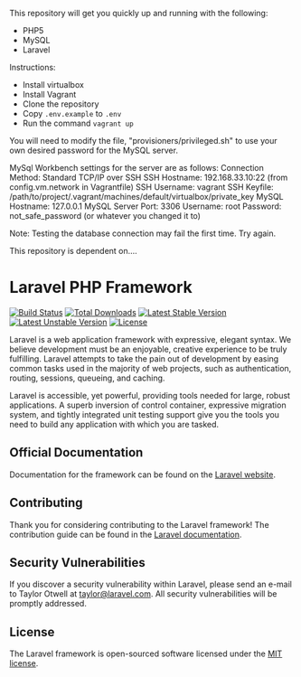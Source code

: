 This repository will get you quickly up and running with the following:

- PHP5
- MySQL
- Laravel

Instructions:
- Install virtualbox
- Install Vagrant
- Clone the repository
- Copy `.env.example` to `.env`
- Run the command `vagrant up`

You will need to modify the file, "provisioners/privileged.sh" to use your own desired password for the MySQL server.

MySql Workbench settings for the server are as follows:
Connection Method: Standard TCP/IP over SSH
SSH Hostname: 192.168.33.10:22 (from config.vm.network in Vagrantfile)
SSH Username: vagrant
SSH Keyfile: /path/to/project/.vagrant/machines/default/virtualbox/private_key
MySQL Hostname: 127.0.0.1
MySQL Server Port: 3306
Username: root
Password: not_safe_password (or whatever you changed it to)

Note: Testing the database connection may fail the first time. Try again.

This repository is dependent on....

# Laravel PHP Framework

[![Build Status](https://travis-ci.org/laravel/framework.svg)](https://travis-ci.org/laravel/framework)
[![Total Downloads](https://poser.pugx.org/laravel/framework/d/total.svg)](https://packagist.org/packages/laravel/framework)
[![Latest Stable Version](https://poser.pugx.org/laravel/framework/v/stable.svg)](https://packagist.org/packages/laravel/framework)
[![Latest Unstable Version](https://poser.pugx.org/laravel/framework/v/unstable.svg)](https://packagist.org/packages/laravel/framework)
[![License](https://poser.pugx.org/laravel/framework/license.svg)](https://packagist.org/packages/laravel/framework)

Laravel is a web application framework with expressive, elegant syntax. We believe development must be an enjoyable, creative experience to be truly fulfilling. Laravel attempts to take the pain out of development by easing common tasks used in the majority of web projects, such as authentication, routing, sessions, queueing, and caching.

Laravel is accessible, yet powerful, providing tools needed for large, robust applications. A superb inversion of control container, expressive migration system, and tightly integrated unit testing support give you the tools you need to build any application with which you are tasked.

## Official Documentation

Documentation for the framework can be found on the [Laravel website](http://laravel.com/docs).

## Contributing

Thank you for considering contributing to the Laravel framework! The contribution guide can be found in the [Laravel documentation](http://laravel.com/docs/contributions).

## Security Vulnerabilities

If you discover a security vulnerability within Laravel, please send an e-mail to Taylor Otwell at taylor@laravel.com. All security vulnerabilities will be promptly addressed.

## License

The Laravel framework is open-sourced software licensed under the [MIT license](http://opensource.org/licenses/MIT).
